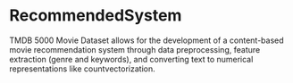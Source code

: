 # RecommendedSystem
TMDB 5000 Movie Dataset allows for the development of a content-based  movie recommendation system through data preprocessing, feature extraction  (genre and keywords), and converting text to numerical representations like  countvectorization.
